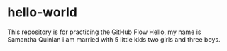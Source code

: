 # hello-world
This repository is for practicing the GitHub Flow
Hello, my name is Samantha Quinlan i am married with 5 little kids two girls and three boys.
